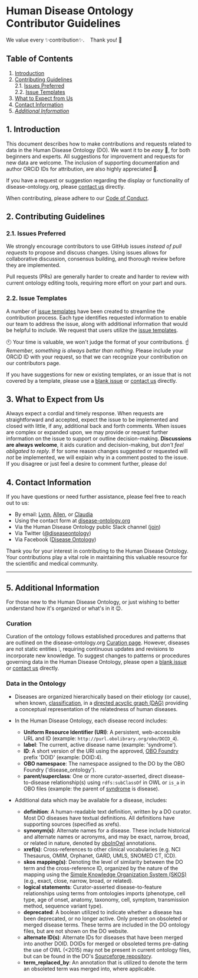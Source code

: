 # Human Disease Ontology Contributor Guidelines

We value every :sparkles:contribution:sparkles:.&nbsp;&nbsp;&nbsp; Thank you! :clap:

## Table of Contents

1. [Introduction](#1-introduction)
2. [Contributing Guidelines](#2-contributing-guidelines)  
   2.1. [Issues Preferred](#21-issues-preferred)  
   2.2. [Issue Templates](#22-issue-templates)
3. [What to Expect from Us](#3-what-to-expect-from-us)
4. [Contact Information](#4-contact-information)
5. _[Additional Information](#5-additional-information)_

## 1. Introduction

This document describes how to make contributions and requests related to data in the Human Disease Ontology (DO). We want it to be  _easy_ :muscle:, for both beginners and experts. All suggestions for improvement and requests for new data are welcome. The inclusion of supporting documentation and author ORCiD IDs for attribution, are also highly appreciated :pray:.

If you have a request or suggestion regarding the display or functionality of disease-ontology.org, please [contact us](#4-contact-information) directly.

When contributing, please adhere to our [Code of Conduct](CODE_OF_CONDUCT.md).

## 2. Contributing Guidelines

### 2.1. Issues Preferred

We strongly encourage contributors to use GitHub issues _instead of pull requests_ to propose and discuss changes. Using issues allows for collaborative discussion, consensus building, and thorough review before they are implemented.

Pull requests (PRs) are generally harder to create and harder to review with current ontology editing tools, requiring more effort on your part and ours.

### 2.2. Issue Templates

A number of [issue templates](https://github.com/DiseaseOntology/HumanDiseaseOntology/issues/new/choose) have been created to streamline the contribution process. Each type identifies requested information to enable our team to address the issue, along with additional information that would be helpful to include. We request that users utilize the [issue templates](https://github.com/DiseaseOntology/HumanDiseaseOntology/issues/new/choose).

:clock10: Your time is valuable, we won't judge the format of your contributions. :point_up: _Remember, something is always better than nothing_. Please include your ORCiD ID with your request, so that we can recognize your contribution on our contributors page.

If you have suggestions for new or existing templates, or an issue that is not covered by a template, please use a [blank issue](https://github.com/DiseaseOntology/HumanDiseaseOntology/issues/new) or [contact us](#4-contact-information) directly.

## 3. What to Expect from Us

Always expect a cordial and timely response. When requests are straightforward and accepted, expect the issue to be implemented and closed with little, if any, additional back and forth comments. When issues are complex or expanded upon, we may provide or request further information on the issue to support or outline decision-making. **Discussions are always welcome**, it aids curation and decision-making, but _don't feel obligated to reply_. If for some reason changes suggested or requested will _not_ be implemented, we will explain why in a comment posted to the issue. If you disagree or just feel a desire to comment further, please do!

## 4. Contact Information

If you have questions or need further assistance, please feel free to reach out to us:

- By email: [Lynn](mailto:lschriml@som.umaryland.edu), [Allen](mailto:allenbaron@som.umaryland.edu), or [Claudia](mailto:csbjohnson@som.umaryland.edu)
- Using the contact form at [disease-ontology.org](https://disease-ontology.org/outreach/contact-us)
- Via the Human Disease Ontology public Slack channel ([join](https://join.slack.com/t/humandiseaseontology/shared_invite/zt-25vj64myc-h~DOMTJ_iNyyZnPhlDmJFA))
- Via Twitter ([@diseaseontology](https://twitter.com/diseaseontology))
- Via Facebook ([Disease Ontology](https://www.facebook.com/diseaseontology))

Thank you for your interest in contributing to the Human Disease Ontology. Your contributions play a vital role in maintaining this valuable resource for the scientific and medical community.

---

## 5. Additional Information

For those new to the Human Disease Ontology, or just wishing to better understand how it's organized or what's in it :wink:.

### Curation

Curation of the ontology follows established procedures and patterns that are outlined on the disease-ontology.org [Curation page](https://disease-ontology.org/curation). However, diseases are not static entities :grey_exclamation:, requiring continuous updates and revisions to incorporate new knowledge. To suggest changes to patterns or procedures governing data in the Human Disease Ontology, please open a [blank issue](https://github.com/DiseaseOntology/HumanDiseaseOntology/issues/new) or [contact us](#4-contact-information) directly.

### Data in the Ontology

- Diseases are organized hierarchically based on their etiology (or cause), when known, [classification](https://www.britannica.com/science/human-disease/Classifications-of-diseases), in a [directed acyclic graph (DAG)](https://en.wikipedia.org/wiki/Directed_acyclic_graph) providing a conceptual representation of the relatedness of human diseases.
  
- In the Human Disease Ontology, each disease record includes:
  - **Uniform Resource Identifier (URI)**: A persistent, web-accessible URL and ID (example: `http://purl.obolibrary.org/obo/DOID_4`).
  - **label**: The current, active disease name (example: 'syndrome').
  - **ID**: A short version of the URI using the approved, [OBO Foundry](https://obofoundry.org/ontology/doid.html) prefix 'DOID' (example: DOID:4).
  - **OBO namespace**: The namespace assigned to the DO by the OBO Foundry ('disease_ontology').
  - **parent/superclass**: One or more curator-asserted, direct disease-to-disease relationship(s) using `rdfs:subClassOf` in OWL or `is_a` in OBO files (example: the parent of [syndrome](https://disease-ontology.org/?id=DOID:225) is disease).
- Additional data which may be available for a disease, includes:
  - **definition**: A human-readable text definition, written by a DO curator. Most DO diseases have textual definitions. All definitions have supporting sources (specified as xrefs).
  - **synonym(s)**: Alternate names for a disease. These include historical and alternate names or acronyms, and may be exact, narrow, broad, or related in nature, denoted by [oboInOwl](https://github.com/geneontology/go-ontology/blob/master/contrib/oboInOwl.obo) annotations.
  - **xref(s)**: Cross-references to other clinical vocabularies (e.g. NCI Thesaurus, OMIM, Orphanet, GARD, UMLS, SNOMED CT, ICD).
  - **skos mapping(s)**: Denoting the level of similarity between the DO term and the cross-reference ID, organized by the nature of the mapping using the [Simple Knowledge Organization System (SKOS)](https://www.w3.org/TR/skos-reference/) (e.g., exact, close, narrow, broad, or related).
  - **logical statements**: Curator-asserted disease-to-feature relationships using terms from ontologies imports (phenotype, cell type, age of onset, anatomy, taxonomy, cell, symptom, transmission method, sequence variant type).
  - **deprecated**: A boolean utilized to indicate whether a disease has been deprecated, or no longer active. Only present on obsoleted or merged disease terms. These terms are included in the DO ontology files, but are not shown on the DO website.
  - **alternate ID(s)**: Alternate IDs for diseases that have been merged into another DOID. DOIDs for merged or obsoleted terms pre-dating the use of OWL (<2015) may not be present in current ontology files, but can be found in the DO's [Sourceforge repository](https://sourceforge.net/projects/diseaseontology/files/).
  - **term_replaced_by**: An annotation that is utilized to denote the term an obsoleted term was merged into, where applicable.
